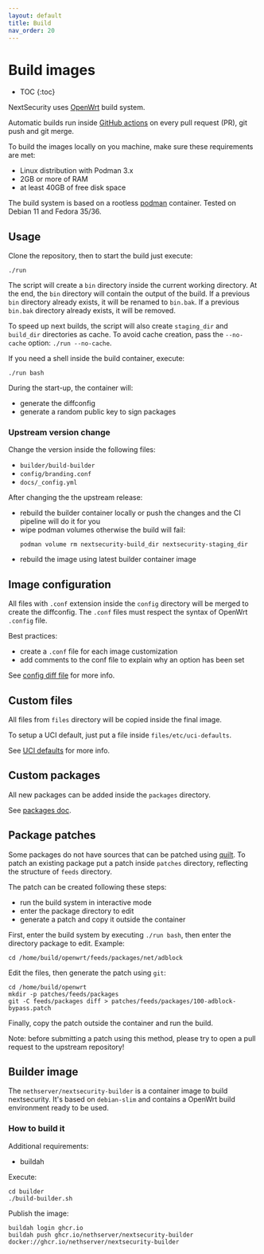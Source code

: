 ```yaml
---
layout: default
title: Build
nav_order: 20
---
```


# Build images

* TOC
{:toc}

NextSecurity uses [OpenWrt](https://openwrt.org/) build system.

Automatic builds run inside [GitHub actions](https://github.com/NethServer/nextsecurity/actions)
on every pull request (PR), git push and git merge.

To build the images locally on you machine, make sure these requirements are met:

- Linux distribution with Podman 3.x
- 2GB or more of RAM
- at least 40GB of free disk space

The build system is based on a rootless [podman](https://podman.io/) container.
Tested on Debian 11 and Fedora 35/36.

## Usage

Clone the repository, then to start the build just execute:
```
./run
```

The script will create a `bin` directory inside the current working directory.
At the end, the `bin` directory will contain the output of the build.
If a previous `bin` directory already exists, it will be renamed to `bin.bak`.
If a previous `bin.bak` directory already exists, it will be removed.

To speed up next builds, the script will also create `staging_dir` and `build_dir` directories as cache.
To avoid cache creation, pass the `--no-cache` option: `./run --no-cache`.

If you need a shell inside the build container, execute:
```
./run bash
```

During the start-up, the container will:

- generate the diffconfig
- generate a random public key to sign packages

### Upstream version change

Change the version inside the following files:

- `builder/build-builder`
- `config/branding.conf`
- `docs/_config.yml`

After changing the the upstream release:

- rebuild the builder container locally or push the changes and the CI pipeline will do it for you
- wipe podman volumes  otherwise the build will fail:
  ```
  podman volume rm nextsecurity-build_dir nextsecurity-staging_dir
  ```
- rebuild the image using latest builder container image

## Image configuration

All files with `.conf` extension inside the `config` directory will be merged to create the diffconfig.
The `.conf` files must respect the syntax of OpenWrt `.config` file.

Best practices:

- create a `.conf` file for each image customization
- add comments to the conf file to explain why an option has been set

See [config diff file](https://openwrt.org/docs/guide-developer/toolchain/use-buildsystem#configure_using_config_diff_file) for more info.

## Custom files

All files from `files` directory will be copied inside the final image.

To setup a UCI default, just put a file inside `files/etc/uci-defaults`.

See [UCI  defaults](https://openwrt.org/docs/guide-developer/uci-defaults) for more info.

## Custom packages

All new packages can be added inside the `packages` directory.

See [packages doc](../packages/).

## Package patches

Some packages do not have sources that can be patched using [quilt](https://openwrt.org/docs/guide-developer/toolchain/use-patches-with-buildsystem).
To patch an existing package put a patch inside `patches` directory, reflecting the structure of `feeds` directory.

The patch can be created following these steps:

- run the build system in interactive mode
- enter the package directory to edit
- generate a patch and copy it outside the container

First, enter the build system by executing `./run bash`, then enter the directory package to edit. Example:
```
cd /home/build/openwrt/feeds/packages/net/adblock
```

Edit the files, then generate the patch using `git`:
```
cd /home/build/openwrt
mkdir -p patches/feeds/packages
git -C feeds/packages diff > patches/feeds/packages/100-adblock-bypass.patch
```

Finally, copy the patch outside the container and run the build.

Note: before submitting a patch using this method, please try to open a pull request to the upstream repository!

## Builder image

The `nethserver/nextsecurity-builder` is a container image to build nextsecurity.
It's based on `debian-slim` and contains a OpenWrt build environment ready to be used.

### How to build it

Additional requirements:

- buildah

Execute:
```
cd builder
./build-builder.sh
```

Publish the image:
```
buildah login ghcr.io
buildah push ghcr.io/nethserver/nextsecurity-builder docker://ghcr.io/nethserver/nextsecurity-builder
```
